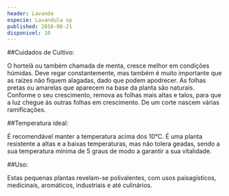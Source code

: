 ```yaml
---
header: Lavanda 
especie: Lavandula sp
published: 2016-06-21
disponivel: 10
---
```



##Cuidados de Cultivo:


O hortelã ou também chamada de menta, cresce melhor em condições húmidas. Deve regar constantemente,  mas também é muito importante que as raízes não fiquem alagadas, dado que podem apodrecer. As folhas pretas ou amarelas que aparecem na base da planta são naturais.
Conforme o seu crescimento, remova as folhas mais altas e talos, para que a luz chegue às outras folhas em crescimento. De um corte nascem várias ramificações.
 
##Temperatura ideal:

 É recomendável manter a temperatura acima dos 10°C.
 É uma planta resistente a altas e a baixas temperaturas, mas não tolera geadas, sendo a sua temperatura mínima de 5 graus de modo a garantir a sua vitalidade.

 
##Uso:
 
 Estas pequenas plantas revelam-se polivalentes, 
 com usos paisagísticos, medicinais, aromáticos, industriais e até culinários. 